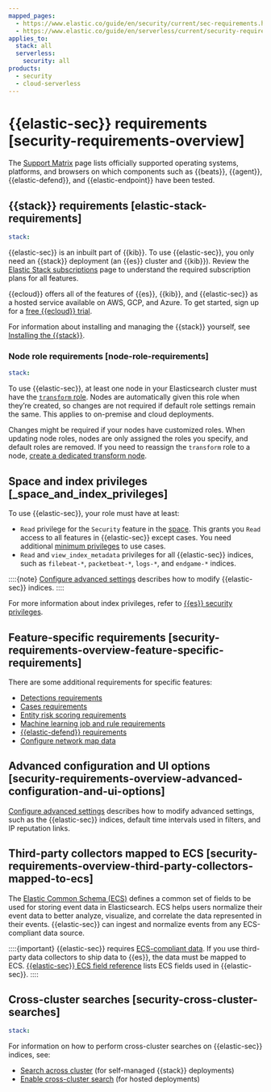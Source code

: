 ```yaml
---
mapped_pages:
  - https://www.elastic.co/guide/en/security/current/sec-requirements.html
  - https://www.elastic.co/guide/en/serverless/current/security-requirements-overview.html
applies_to:
  stack: all
  serverless:
    security: all
products:
  - security
  - cloud-serverless
---
```


# {{elastic-sec}} requirements [security-requirements-overview]

The [Support Matrix](https://www.elastic.co/support/matrix) page lists officially supported operating systems, platforms, and browsers on which components such as {{beats}}, {{agent}}, {{elastic-defend}}, and {{elastic-endpoint}} have been tested.

## {{stack}} requirements [elastic-stack-requirements]

```yaml {applies_to}
stack:
```

{{elastic-sec}} is an inbuilt part of {{kib}}. To use {{elastic-sec}}, you only need an {{stack}} deployment (an {{es}} cluster and {{kib}}). Review the [Elastic Stack subscriptions](https://www.elastic.co/subscriptions) page to understand the required subscription plans for all features.

{{ecloud}} offers all of the features of {{es}}, {{kib}}, and {{elastic-sec}} as a hosted service available on AWS, GCP, and Azure. To get started, sign up for a [free {{ecloud}} trial](https://cloud.elastic.co/registration?page=docs&placement=docs-body).

For information about installing and managing the {{stack}} yourself, see [Installing the {{stack}}](/get-started/the-stack.md).

### Node role requirements [node-role-requirements]

```yaml {applies_to}
stack:
```

To use {{elastic-sec}}, at least one node in your Elasticsearch cluster must have the [`transform` role](elasticsearch://reference/elasticsearch/configuration-reference/transforms-settings.md). Nodes are automatically given this role when they’re created, so changes are not required if default role settings remain the same. This applies to on-premise and cloud deployments.

Changes might be required if your nodes have customized roles. When updating node roles, nodes are only assigned the roles you specify, and default roles are removed. If you need to reassign the `transform` role to a node, [create a dedicated transform node](elasticsearch://reference/elasticsearch/configuration-reference/node-settings.md#transform-node).


## Space and index privileges [_space_and_index_privileges]


To use {{elastic-sec}}, your role must have at least:

* `Read` privilege for the `Security` feature in the [space](/deploy-manage/manage-spaces.md). This grants you `Read` access to all features in {{elastic-sec}} except cases. You need additional [minimum privileges](/solutions/security/investigate/cases-requirements.md) to use cases.
* `Read` and `view_index_metadata` privileges for all {{elastic-sec}} indices, such as `filebeat-*`, `packetbeat-*`, `logs-*`, and `endgame-*` indices.

::::{note}
[Configure advanced settings](/solutions/security/get-started/configure-advanced-settings.md) describes how to modify {{elastic-sec}} indices.
::::


For more information about index privileges, refer to [{{es}} security privileges](/deploy-manage/users-roles/cluster-or-deployment-auth/elasticsearch-privileges.md).


## Feature-specific requirements [security-requirements-overview-feature-specific-requirements]

There are some additional requirements for specific features:

* [Detections requirements](/solutions/security/detect-and-alert/detections-requirements.md)
* [Cases requirements](/solutions/security/investigate/cases-requirements.md)
* [Entity risk scoring requirements](/solutions/security/advanced-entity-analytics/entity-risk-scoring-requirements.md)
* [Machine learning job and rule requirements](/solutions/security/advanced-entity-analytics/machine-learning-job-rule-requirements.md)
* [{{elastic-defend}} requirements](/solutions/security/configure-elastic-defend/elastic-defend-requirements.md)
* [Configure network map data](/solutions/security/explore/configure-network-map-data.md)

## Advanced configuration and UI options [security-requirements-overview-advanced-configuration-and-ui-options]

[Configure advanced settings](/solutions/security/get-started/configure-advanced-settings.md) describes how to modify advanced settings, such as the {{elastic-sec}} indices, default time intervals used in filters, and IP reputation links.


## Third-party collectors mapped to ECS [security-requirements-overview-third-party-collectors-mapped-to-ecs]

The [Elastic Common Schema (ECS)](ecs://reference/index.md) defines a common set of fields to be used for storing event data in Elasticsearch. ECS helps users normalize their event data to better analyze, visualize, and correlate the data represented in their events. {{elastic-sec}} can ingest and normalize events from any ECS-compliant data source.

::::{important}
{{elastic-sec}} requires [ECS-compliant data](ecs://reference/index.md). If you use third-party data collectors to ship data to {{es}}, the data must be mapped to ECS. [{{elastic-sec}} ECS field reference](/reference/security/fields-and-object-schemas/siem-field-reference.md) lists ECS fields used in {{elastic-sec}}.
::::



## Cross-cluster searches [security-cross-cluster-searches]

```yaml {applies_to}
stack:
```

For information on how to perform cross-cluster searches on {{elastic-sec}} indices, see:

* [Search across cluster](/solutions/search/cross-cluster-search.md) (for self-managed {{stack}} deployments)
* [Enable cross-cluster search](/deploy-manage/remote-clusters/ec-enable-ccs.md) (for hosted deployments)

